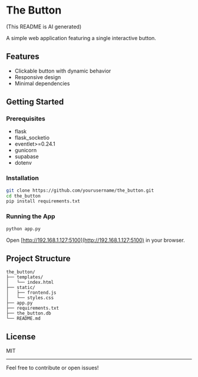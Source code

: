 # The Button

(This README is AI generated)

A simple web application featuring a single interactive button.

## Features

- Clickable button with dynamic behavior
- Responsive design
- Minimal dependencies

## Getting Started

### Prerequisites

- flask
- flask_socketio
- eventlet>=0.24.1
- gunicorn
- supabase
- dotenv

### Installation

```bash
git clone https://github.com/yourusername/the_button.git
cd the_button
pip install requirements.txt
```

### Running the App

```bash
python app.py
```

Open [http://192.168.1.127:5100](http://192.168.1.127:5100) in your browser.

## Project Structure

```
the_button/
├── templates/
│   └── index.html
├── static/
│   ├── frontend.js
│   └── styles.css
├── app.py
├── requirements.txt
├── the_button.db
└── README.md
```

## License

MIT

---

Feel free to contribute or open issues!